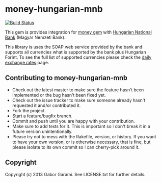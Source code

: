 # money-hungarian-mnb

[![Build Status](https://travis-ci.org/hron84/money-hungarian-mnb.png?branch=master)](https://travis-ci.org/hron84/money-hungarian-mnb)

This gem is provides integration for [money gem](https://github.com/RubyMoney/money) with [Hungarian National Bank](http://english.mnb.hu/) (Magyar Nemzeti Bank).

This library is uses the SOAP web service provided by the bank and supports all currencies what is supported by the bank plus Hungarian Forint. To see the full list
of supported currencies please check the [daily exchange rates](http://english.mnb.hu/arfolyamok) page.

## Contributing to money-hungarian-mnb
 
* Check out the latest master to make sure the feature hasn't been implemented or the bug hasn't been fixed yet.
* Check out the issue tracker to make sure someone already hasn't requested it and/or contributed it.
* Fork the project.
* Start a feature/bugfix branch.
* Commit and push until you are happy with your contribution.
* Make sure to add tests for it. This is important so I don't break it in a future version unintentionally.
* Please try not to mess with the Rakefile, version, or history. If you want to have your own version, or is otherwise necessary, that is fine, but please isolate to its own commit so I can cherry-pick around it.

## Copyright

Copyright (c) 2013 Gabor Garami. See LICENSE.txt for
further details.

